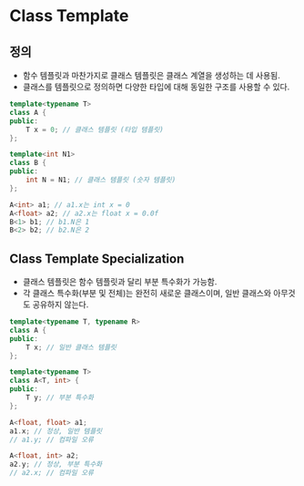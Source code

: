 # Class Template

## 정의
- 함수 템플릿과 마찬가지로 클래스 템플릿은 클래스 계열을 생성하는 데 사용됨.
- 클래스를 템플릿으로 정의하면 다양한 타입에 대해 동일한 구조를 사용할 수 있다.

```cpp
template<typename T>
class A {
public:
    T x = 0; // 클래스 템플릿 (타입 템플릿)
};

template<int N1>
class B {
public:
    int N = N1; // 클래스 템플릿 (숫자 템플릿)
};

A<int> a1; // a1.x는 int x = 0
A<float> a2; // a2.x는 float x = 0.0f
B<1> b1; // b1.N은 1
B<2> b2; // b2.N은 2
```

## Class Template Specialization
- 클래스 템플릿은 함수 템플릿과 달리 부분 특수화가 가능함.
- 각 클래스 특수화(부분 및 전체)는 완전히 새로운 클래스이며, 일반 클래스와 아무것도 공유하지 않는다.

```cpp
template<typename T, typename R>
class A {
public:
    T x; // 일반 클래스 템플릿
};

template<typename T>
class A<T, int> {
public:
    T y; // 부분 특수화
};

A<float, float> a1;
a1.x; // 정상, 일반 템플릿
// a1.y; // 컴파일 오류

A<float, int> a2;
a2.y; // 정상, 부분 특수화
// a2.x; // 컴파일 오류
```
